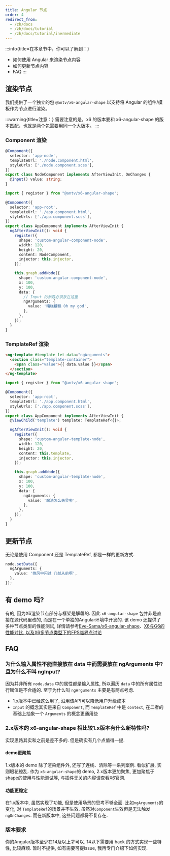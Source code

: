 ```yaml
---
title: Angular 节点
order: 4
redirect_from:
  - /zh/docs
  - /zh/docs/tutorial
  - /zh/docs/tutorial/inermediate
---
```


:::info{title=在本章节中，你可以了解到：}

- 如何使用 Angular 来渲染节点内容
- 如何更新节点内容
- FAQ
  :::

## 渲染节点

我们提供了一个独立的包 `@antv/x6-angular-shape` 以支持将 Angular 的组件/模板作为节点进行渲染。

:::warning{title=注意：}
需要注意的是，x6 的版本要和 x6-angular-shape 的版本匹配，也就是两个包需要用同一个大版本。
:::

### Component 渲染

```ts
@Component({
  selector: 'app-node',
  templateUrl: './node.component.html',
  styleUrls: ['./node.component.scss'],
})
export class NodeComponent implements AfterViewInit, OnChanges {
  @Input() value: string;
}
```

```ts
import { register } from "@antv/x6-angular-shape";

@Component({
  selector: 'app-root',
  templateUrl: './app.component.html',
  styleUrls: ['./app.component.scss'],
})
export class AppComponent implements AfterViewInit {
  ngAfterViewInit(): void {
    register({
      shape: 'custom-angular-component-node',
      width: 120,
      height: 20,
      content: NodeComponent,
      injector: this.injector,
    });

    this.graph.addNode({
      shape: 'custom-angular-component-node',
      x: 100,
      y: 100,
      data: {
        // Input 的参数必须放在这里
        ngArguments: {
          value: '糟糕糟糕 Oh my god',
        },
      },
    });
  }
}

```

### TemplateRef 渲染

```html
<ng-template #template let-data="ngArguments">
  <section class="template-container">
    <span class="value">{{ data.value }}</span>
  </section>
</ng-template>
```

```ts
import { register } from "@antv/x6-angular-shape";

@Component({
  selector: 'app-root',
  templateUrl: './app.component.html',
  styleUrls: ['./app.component.scss'],
})
export class AppComponent implements AfterViewInit {
  @ViewChild('template') template: TemplateRef<{}>;

  ngAfterViewInit(): void {
    register({
      shape: 'custom-angular-template-node',
      width: 120,
      height: 20,
      content: this.template,
      injector: this.injector,
    });

    this.graph.addNode({
      shape: 'custom-angular-template-node',
      x: 100,
      y: 100,
      data: {
        ngArguments: {
          value: '魔法怎么失灵啦',
        },
      },
    });
  }
}

```

## 更新节点

无论是使用 Component 还是 TemplateRef, 都是一样的更新方式.
```ts
node.setData({
  ngArguments: {
    value: '晚风中闪过 几帧从前啊',
  },
});
```

## 有 demo 吗?

有的, 因为X6渲染节点部分与框架是解耦的. 因此 `x6-angular-shape` 包并非是直接在源代码里改的, 而是在一个单独的Angular环境中开发的. 该 demo 还提供了多种节点类型的性能测试, 详情请参考[Eve-Sama/x6-angular-shape](https://github.com/Eve-Sama/x6-angular-shape)、[X6与G6的性能对比, 以及X6多节点类型下的FPS临界点讨论](https://github.com/antvis/X6/issues/3266)

## FAQ

### 为什么输入属性不能直接放在 data 中而需要放在 ngArguments 中? 且为什么不叫 ngInput?

因为并非所有 `node.data` 中的属性都是输入属性, 所以遍历 `data` 中的所有属性进行赋值是不合适的. 至于为什么叫 `ngArguments` 主要是有两点考虑.
 - 1.x版本中已经这么用了, 沿用该API可以降低用户升级成本
 - `Input` 的概念其实是来自 `Component`, 而 `TemplateRef` 中是 `context`, 在二者的基础上抽象一个 `Arguments` 的概念更通用些

### 2.x版本的 x6-angular-shape 相比较1.x版本有什么新特性吗?

实现思路其实和之前是差不多的. 但是确实有几个点值得一提.

#### demo更聚焦

1.x版本的 demo 除了渲染组件外, 还写了连线、清除等一系列案例. 看似扩展, 实则眼花缭乱. 作为 `x6-angular-shape`的 demo, 2.x版本更加聚焦, 更加聚焦于shape的使用与性能测试等, 与插件无关的内容请查看X6官网.

#### 功能更稳定

在1.x版本中, 虽然实现了功能, 但是使用场景的思考不够全面. 比如`ngArguments`的变化, 对 `TemplateRef`的场景并不生效. 虽然对`Component`生效但是无法触发`ngOnChanges`. 而在新版本中, 这些问题都将不复存在.

### 版本要求

你的Angular版本至少在14及以上才可以. 14以下需要用 hack 的方式实现一些特性, 比较麻烦. 暂时不提供, 如有需要可提issue, 我再专门介绍下如何实现.
